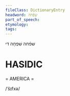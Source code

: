 ```yaml
---
fileClass: DictionaryEntry
headword: שפֿחה
part_of_speech: 
etymology: 
tags: 
---
```

שפֿחה
שִׁפְחָה
די

HASIDIC
=======
= AMERICA = 

/ˈšɪfxə/